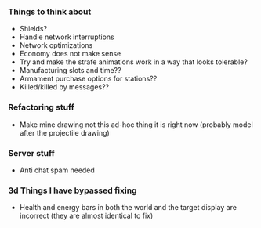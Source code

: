 ### Things to think about

- Shields?
- Handle network interruptions
- Network optimizations
- Economy does not make sense
- Try and make the strafe animations work in a way that looks tolerable?
- Manufacturing slots and time??
- Armament purchase options for stations??
- Killed/killed by messages??

### Refactoring stuff

- Make mine drawing not this ad-hoc thing it is right now (probably model after the projectile drawing)

### Server stuff

- Anti chat spam needed

### 3d Things I have bypassed fixing

- Health and energy bars in both the world and the target display are incorrect (they are almost identical to fix)